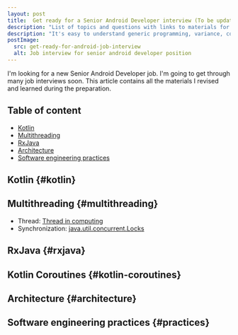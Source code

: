 ```yaml
---
layout: post
title:  Get ready for a Senior Android Developer interview (To be updated)
description: "List of topics and questions with links to materials for Senior Android Developer position interview"
description: "It's easy to understand generic programming, variance, covariance, contravariance by simple examples."
postImage:
  src: get-ready-for-android-job-interview
  alt: Job interview for senior android developer position
---
```


I'm looking for a new Senior Android Developer job.
I'm going to get through many job interviews soon.
This article contains all the materials I revised and learned during the preparation.

## Table of content

* [Kotlin](#kotlin)
* [Multithreading](#multithreading)
* [RxJava](#rxjava)
* [Architecture](#architecture)
* [Software engineering practices](#practices)


## Kotlin {#kotlin}

## Multithreading {#multithreading}

* Thread: [Thread in computing](https://en.wikipedia.org/wiki/Thread_(computing))
* Synchronization: [java.util.concurrent.Locks](https://www.baeldung.com/java-concurrent-locks)

## RxJava {#rxjava}

## Kotlin Coroutines {#kotlin-coroutines}

## Architecture {#architecture}

## Software engineering practices {#practices}